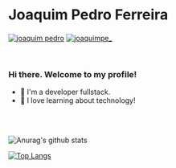 <h1>Joaquim Pedro Ferreira</h1>
<p align="left">
<a href="https://www.linkedin.com/in/joaquim-pedro-229b54159/" target="blank"><img align="center" src="https://img.shields.io/badge/linkedin-%230077B5.svg?style=for-the-badge&logo=linkedin&logoColor=white" alt="joaquim pedro" /></a>
<a href="mailto:joaquimjpfc@gmail.com" target="blank"><img align="center" src="https://img.shields.io/badge/Gmail-D14836?style=for-the-badge&logo=gmail&logoColor=white" alt="joaquimpe_" /></a>
</p>
</p>
<br>
<h3>Hi there. Welcome to my profile!</h3>

- :raising_hand: I'm a developer fullstack.
- :pencil: I love learning about technology!

<br>
<br>

![Anurag's github stats](https://github-readme-stats.vercel.app/api?username=joaquimpferreira)

[![Top Langs](https://github-readme-stats.vercel.app/api/top-langs/?username=joaquimpferreira)](https://github.com/anuraghazra/github-readme-stats)
